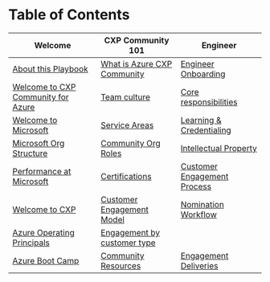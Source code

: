 
# Table of Contents

| Welcome                        | CXP Community 101                             | Engineer                     |
|--------------------------------|---------------------------------|------------------------------|
|[About this Playbook](docs/Welcome/About_this_Playbook.md)             | [What is Azure CXP Community](docs/Community_101/Community.md)      | [Engineer Onboarding](docs/Engineer/Engineering_Onboarding.md)         |
|    [Welcome to CXP Community for Azure](docs/Welcome/Welcome_to_CXP_Community_for_Azure.md)             |  [Team culture](docs/Community_101/Team_Culture.md)| [Core responsibilities](docs/Engineer/Engineering_Core_Responsibilities.md)       | 
| [Welcome to Microsoft](docs/Welcome/Welcome_to_Microsoft.md)          | [Service Areas](docs/CXPCommunity101/ServiceArea.md)        |  [Learning & Credentialing](docs/Engineer/Continuous_Learning_and_Credentialing.md)     |
| [Microsoft Org Structure](docs/Welcome/Microsoft_Organizational_Structure.md)           |[Community Org Roles](docs/CXPCommunity101/FTA_Org_&_Roles.md)                   |  [Intellectual Property](docs//Engineer/Intellectual_Property_(IP).md)         |
| [Performance at Microsoft](docs/Welcome/Performance_at_Microsoft.md)        | [Certifications](docs/CXPCommunity101/Certifications.md)              |  [Customer Engagement Process](docs/Engineer/Customer_Engagement_Process.md)  |
| [Welcome to CXP](docs/Welcome/Welcome_to_CXP.md)         | [Customer Engagement Model](docs/CXPCommunity101/Customer_Engagement_Model.md)           | [Nomination Workflow](docs/Engineer/Nomination_Workflow.md)          |
| [Azure Operating Principals](docs/Welcome/Operating_Principals_for_Azure_Engineering.md)   | [Engagement by customer type](docs/CXPCommunity101/Engagement_by_Customer_Type.md)        |              |
| [Azure Boot Camp](docs/Welcome/Azure_Boot_Camp.md)       |    [Community Resources](docs/CXPCommunity101/Community_Resources.md)     |  [Engagement Deliveries](docs/Engineer/Engagement_Deliveries.md)        |


